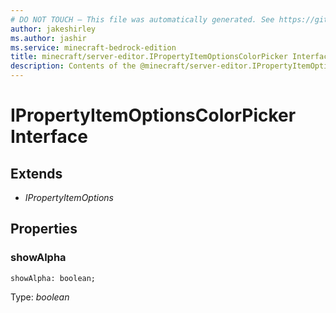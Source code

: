 ```yaml
---
# DO NOT TOUCH — This file was automatically generated. See https://github.com/mojang/minecraftapidocsgenerator to modify descriptions, examples, etc.
author: jakeshirley
ms.author: jashir
ms.service: minecraft-bedrock-edition
title: minecraft/server-editor.IPropertyItemOptionsColorPicker Interface
description: Contents of the @minecraft/server-editor.IPropertyItemOptionsColorPicker class.
---
```

# IPropertyItemOptionsColorPicker Interface

## Extends
- *IPropertyItemOptions*

## Properties

### **showAlpha**
`showAlpha: boolean;`

Type: *boolean*
